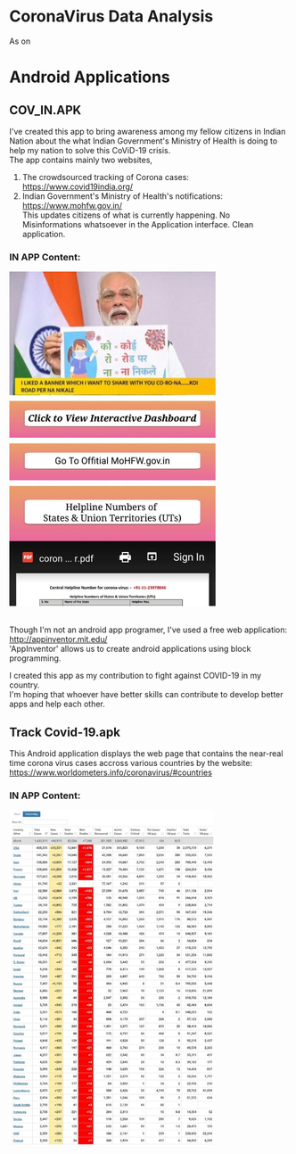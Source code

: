 # CoronaVirus Data Analysis
As on <DATE>

# Android Applications
## COV_IN.APK
I've created this app to bring awareness among my fellow citizens in Indian Nation about the what Indian Government's Ministry of Health is doing to help my nation to solve this CoViD-19 crisis.
<br>The app contains mainly two websites, 
1. The crowdsourced tracking of Corona cases: https://www.covid19india.org/
2. Indian Government's Ministry of Health's notifications: https://www.mohfw.gov.in/
<br>This updates citizens of what is currently happening. No Misinformations whatsoever in the Application interface. Clean application.
### IN APP Content:
<img src="https://github.com/E-B-Manohar/CoronaVirus/blob/master/COV_IN_APK.jpg" height="600">

<br>Though I'm not an android app programer, I've used a free web application: http://appinventor.mit.edu/
<br>'AppInventor' allows us to create android applications using block programming. 

<p>I created this app as my contribution to fight against COVID-19 in my country.
<br>I'm hoping that whoever have better skills can contribute to develop better apps and help each other.


## Track Covid-19.apk
This Android application displays the web page that contains the near-real time corona virus cases accross various countries by the 
website:
https://www.worldometers.info/coronavirus/#countries
### IN APP Content:
<img src="https://github.com/E-B-Manohar/CoronaVirus/blob/master/track_covid_19_apk.jpg" height="600">
